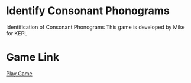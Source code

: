# Identify Consonant Phonograms
 Identification of Consonant Phonograms
 This game is developed by Mike for KEPL
# Game Link
[Play Game](https://learning-and-design.github.io/Identify-Consonant-Phonograms/)